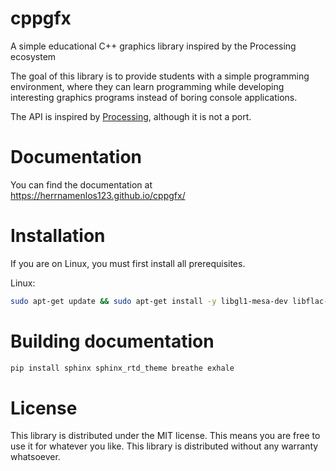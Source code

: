 # cppgfx

A simple educational C++ graphics library inspired by the Processing ecosystem

The goal of this library is to provide students with a simple programming environment, where they can learn programming while developing interesting graphics programs instead of boring console applications.

The API is inspired by [Processing](https://processing.org/), although it is not a port.

# Documentation

You can find the documentation at https://herrnamenlos123.github.io/cppgfx/

# Installation

If you are on Linux, you must first install all prerequisites.

Linux:
```bash
sudo apt-get update && sudo apt-get install -y libgl1-mesa-dev libflac-dev libogg-dev libvorbis-dev xorg libfreetype-dev libxrandr-dev libopenal-dev libudev-dev doxygen
```

# Building documentation

```bash
pip install sphinx sphinx_rtd_theme breathe exhale
```

# License

This library is distributed under the MIT license. This means you are free to use it for whatever you like.
This library is distributed without any warranty whatsoever.
